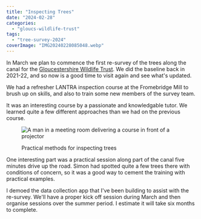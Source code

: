 ```yaml
---
title: "Inspecting Trees"
date: "2024-02-28"
categories: 
  - "gloucs-wildlife-trust"
tags: 
  - "tree-survey-2024"
coverImage: "IMG20240228085048.webp"
---
```


In March we plan to commence the first re-survey of the trees along the canal for the [Gloucestershire Wildlife Trust](https://www.gloucestershirewildlifetrust.co.uk/volunteer). We did the baseline back in 2021-22, and so now is a good time to visit again and see what's updated.

We had a refresher LANTRA inspection course at the Fromebridge Mill to brush up on skills, and also to train some new members of the survey team.

It was an interesting course by a passionate and knowledgable tutor. We learned quite a few different approaches than we had on the previous course.

<figure>

![A man in a meeting room delivering a course in front of a projector](images/IMG20240228113221-1024x645.webp)

<figcaption>

Practical methods for inspecting trees

</figcaption>

</figure>

One interesting part was a practical session along part of the canal five minutes drive up the road. Simon had spotted quite a few trees there with conditions of concern, so it was a good way to cement the training with practical examples.

I demoed the data collection app that I've been building to assist with the re-survey. We'll have a proper kick off session during March and then organise sessions over the summer period. I estimate it will take six months to complete.
